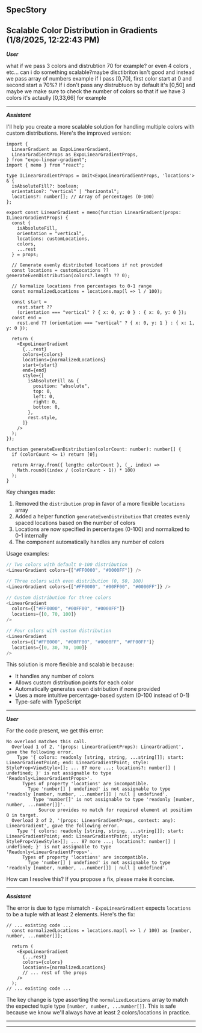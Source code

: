 ## SpecStory

## Scalable Color Distribution in Gradients (1/8/2025, 12:22:43 PM)

_**User**_

what if we pass 3 colors and distrubtion 70 for example? or even 4 colors , etc... can i do something scalable?maybe disctibriton isn't good and instead we pass array of numbers example if I pass [0,70], first color start at 0 and second start a 70%? If i don't pass any distrubtuon by default it's [0,50] and maybe we make sure to check the number of colors so that if we have 3 colors it's actaully [0,33,66] for example

---

_**Assistant**_

I'll help you create a more scalable solution for handling multiple colors with custom distributions. Here's the improved version:

```typescript:design-system/linear-gradient.tsx
import {
  LinearGradient as ExpoLinearGradient,
  LinearGradientProps as ExpoLinearGradientProps,
} from "expo-linear-gradient";
import { memo } from "react";

type ILinearGradientProps = Omit<ExpoLinearGradientProps, 'locations'> & {
  isAbsoluteFill?: boolean;
  orientation?: "vertical" | "horizontal";
  locations?: number[]; // Array of percentages (0-100)
};

export const LinearGradient = memo(function LinearGradient(props: ILinearGradientProps) {
  const {
    isAbsoluteFill,
    orientation = "vertical",
    locations: customLocations,
    colors,
    ...rest
  } = props;

  // Generate evenly distributed locations if not provided
  const locations = customLocations ?? generateEvenDistribution(colors?.length ?? 0);

  // Normalize locations from percentages to 0-1 range
  const normalizedLocations = locations.map(l => l / 100);

  const start =
    rest.start ??
    (orientation === "vertical" ? { x: 0, y: 0 } : { x: 0, y: 0 });
  const end =
    rest.end ?? (orientation === "vertical" ? { x: 0, y: 1 } : { x: 1, y: 0 });

  return (
    <ExpoLinearGradient
      {...rest}
      colors={colors}
      locations={normalizedLocations}
      start={start}
      end={end}
      style={[
        isAbsoluteFill && {
          position: "absolute",
          top: 0,
          left: 0,
          right: 0,
          bottom: 0,
        },
        rest.style,
      ]}
    />
  );
});

function generateEvenDistribution(colorCount: number): number[] {
  if (colorCount <= 1) return [0];
  
  return Array.from({ length: colorCount }, (_, index) => 
    Math.round((index / (colorCount - 1)) * 100)
  );
}
```

Key changes made:
1. Removed the `distribution` prop in favor of a more flexible `locations` array
2. Added a helper function `generateEvenDistribution` that creates evenly spaced locations based on the number of colors
3. Locations are now specified in percentages (0-100) and normalized to 0-1 internally
4. The component automatically handles any number of colors

Usage examples:
```typescript
// Two colors with default 0-100 distribution
<LinearGradient colors={["#FF0000", "#0000FF"]} />

// Three colors with even distribution (0, 50, 100)
<LinearGradient colors={["#FF0000", "#00FF00", "#0000FF"]} />

// Custom distribution for three colors
<LinearGradient 
  colors={["#FF0000", "#00FF00", "#0000FF"]}
  locations={[0, 70, 100]}
/>

// Four colors with custom distribution
<LinearGradient 
  colors={["#FF0000", "#00FF00", "#0000FF", "#FF00FF"]}
  locations={[0, 30, 70, 100]}
/>
```

This solution is more flexible and scalable because:
- It handles any number of colors
- Allows custom distribution points for each color
- Automatically generates even distribution if none provided
- Uses a more intuitive percentage-based system (0-100 instead of 0-1)
- Type-safe with TypeScript

---

_**User**_

For the code present, we get this error:
```
No overload matches this call.
  Overload 1 of 2, '(props: LinearGradientProps): LinearGradient', gave the following error.
    Type '{ colors: readonly [string, string, ...string[]]; start: LinearGradientPoint; end: LinearGradientPoint; style: StyleProp<ViewStyle>[]; ... 87 more ...; locations?: number[] | undefined; }' is not assignable to type 'Readonly<LinearGradientProps>'.
      Types of property 'locations' are incompatible.
        Type 'number[] | undefined' is not assignable to type 'readonly [number, number, ...number[]] | null | undefined'.
          Type 'number[]' is not assignable to type 'readonly [number, number, ...number[]]'.
            Source provides no match for required element at position 0 in target.
  Overload 2 of 2, '(props: LinearGradientProps, context: any): LinearGradient', gave the following error.
    Type '{ colors: readonly [string, string, ...string[]]; start: LinearGradientPoint; end: LinearGradientPoint; style: StyleProp<ViewStyle>[]; ... 87 more ...; locations?: number[] | undefined; }' is not assignable to type 'Readonly<LinearGradientProps>'.
      Types of property 'locations' are incompatible.
        Type 'number[] | undefined' is not assignable to type 'readonly [number, number, ...number[]] | null | undefined'.
```
How can I resolve this? If you propose a fix, please make it concise.

---

_**Assistant**_

The error is due to type mismatch - `ExpoLinearGradient` expects `locations` to be a tuple with at least 2 elements. Here's the fix:

```typescript:design-system/linear-gradient.tsx
// ... existing code ...
  const normalizedLocations = locations.map(l => l / 100) as [number, number, ...number[]];

  return (
    <ExpoLinearGradient
      {...rest}
      colors={colors}
      locations={normalizedLocations}
      // ... rest of the props
    />
  );
// ... existing code ...
```

The key change is type asserting the `normalizedLocations` array to match the expected tuple type `[number, number, ...number[]]`. This is safe because we know we'll always have at least 2 colors/locations in practice.

---



---


